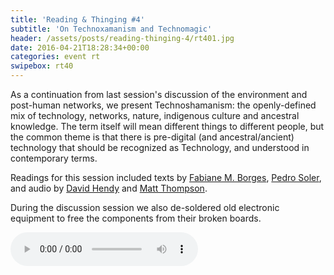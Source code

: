 ```yaml
---
title: 'Reading & Thinging #4'
subtitle: 'On Technoxamanism and Technomagic'
header: /assets/posts/reading-thinging-4/rt401.jpg
date: 2016-04-21T18:28:34+00:00
categories: event rt
swipebox: rt40
---
```

As a continuation from last session's discussion of the environment and post-human networks, we present Technoshamanism: the openly-defined mix of technology, networks, nature, indigenous culture and ancestral knowledge. The term itself will mean different things to different people, but the common theme is that there is pre-digital (and ancestral/ancient) technology that should be recognized as Technology, and understood in contemporary terms.

Readings for this session included texts by [Fabiane M. Borges](http://www.modspil.dk/docs/technoshamanism_fabi_borges.pdf), [Pedro Soler](http://root.ps/download/tecnomagxs/Soler_tecnomagxs_eng.pdf), and audio by [David Hendy](https://beta.prx.org/stories/100722) and [Matt Thompson](https://beta.prx.org/stories/101979).

During the discussion session we also de-soldered old electronic equipment to free the components from their broken boards.

<audio controls src="https://ou.lc/rt-player/data/reading_thinging_4.mp3"></audio>
